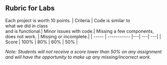 ## Rubric for Labs
Each project is worth 10 points.
| Criteria | Code is similar to<br>what we did in class<br> and is functional.| Minor issues with code.| Missing a few components,<br> does not work. | Missing or incomplete.|
| ----- | ----------- |---| ---| ---|
| Score | 100% | 80% | 60% | 50% |

*Note: Students will not receive a score lower than 50% on any assignment and will have the opportunity to make up any missing/incorrect work.*
